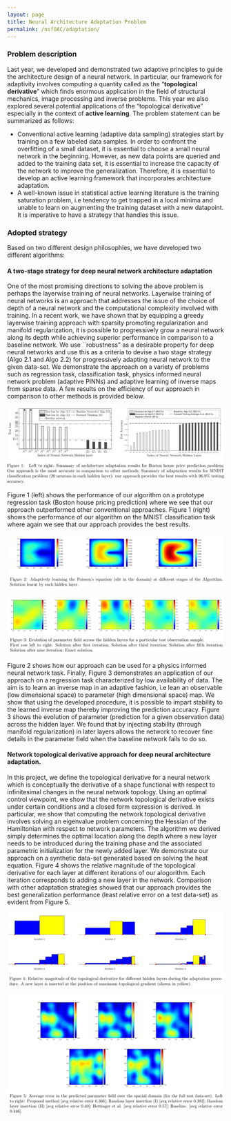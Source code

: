 ```yaml
---
layout: page
title: Neural Architecture Adaptation Problem
permalink: /nsfOAC/adaptation/
---
```

### Problem description
Last year, we developed and demonstrated two adaptive principles to guide the architecture design of a neural
network. In particular, our framework for adaptivity  involves computing a quantity
called as the “**topological derivative**” which finds enormous application in the field of structural mechanics, image
processing and inverse problems. This year we also explored several potential applications
of the “topological derivative” especially in the context of **active learning**. The problem statement can be summarized as follows:

- Conventional active learning (adaptive data sampling) strategies start by training on a few labeled data
samples. In order to confront the overfitting of a small dataset, it is essential to choose a small neural
network in the beginning. However, as new data points are queried and added to the training data set, it is
essential to increase the capacity of the network to improve the generalization. Therefore, it is essential to
develop an active learning framework that incorporates architecture adaptation.
- A well-known issue in statistical active learning literature is the training saturation problem, i.e tendency
to get trapped in a local minima and unable to learn on augmenting the training dataset with a new datapoint. It is imperative to have a strategy that handles this issue.


### Adopted strategy

Based on two different design philosophies, we have developed two different algorithms:

####  A two-stage strategy for deep neural network architecture adaptation

One of the most promising directions to solving the above problem is perhaps the layerwise training of neural
networks.  Layerwise training of neural networks is an approach that addresses  the issue of the choice of depth of a neural network and the computational complexity involved with training.
In a recent work, we have shown that by equipping a greedy layerwise training approach with  sparsity promoting
regularization and manifold regularization, it is possible to progressively grow a neural network along its depth while achieving superior performance in comparison to a baseline network. We use ``robustness" as a desirable property for deep neural networks and use this as a criteria to devise a two stage strategy (Algo 2.1 and Algo 2.2) for progressively adapting neural network to the given data-set. We demonstrate the approach on a variety of problems such as regression task, classification task, physics informed neural network problem (adaptive PINNs) and adaptive learning of inverse maps from sparse data. A few results on the efficiency of our approach in comparison to other methods is provided below. 



![Fig1](/assets/figures/Krish/result_1.png "fig:summ")

Figure 1 (left) shows the performance of our algorithm on a prototype regression task (Boston house pricing prediction) where we see that our approach outperformed other conventional approaches. Figure 1 (right) shows the performance of our algorithm on the MNIST classification task where again we see that our approach provides the best results.

![Fig2](/assets/figures/Krish/result_2.png "fig:summ2")

![Fig3](/assets/figures/Krish/result_3.png "fig:summ3")

 Figure 2 shows how our approach can be used for a physics informed neural network task. Finally, Figure 3 demonstrates an application of our approach on a regression task characterized by low availability of data. The aim is to learn an inverse map in an adaptive fashion, i.e lean an observable (low dimensional space) to parameter (high dimensional space) map. We show that using the developed procedure, it is possible to impart stability to the learned inverse map thereby improving the prediction accuracy. Figure 3 shows the evolution of parameter (prediction for a given observation data) across the hidden layer. We found that by injecting stability (through manifold regularization) in later layers allows the network to recover fine details in the parameter field when the baseline network fails to do so.  




#### Network topological derivative approach for deep neural architecture adaptation.


In this project, we define the topological derivative for a neural network which is conceptually the derivative of a shape functional with respect to infinitesimal changes in the neural network topology. Using an optimal control viewpoint, we show that the network topological derivative exists under certain conditions and a closed form expression is derived. In particular, we show that computing the network topological derivative involves solving an eigenvalue problem concerning the Hessian of the Hamiltonian with respect to network parameters. The algorithm we derived simply determines the optimal location along the depth where a new layer needs to be introduced during the training phase and the associated parametric initialization for the newly added layer.  We demonstrate our approach on a synthetic data-set generated based on solving the heat equation. Figure 4 shows the relative magnitude of the topological derivative for each layer at different iterations of our alogorithm. Each iteration corresponds to adding a new layer in the network. Comparison with other adaptation strategies showed that our approach provides the best generalization performance (least relative error on a test data-set) as evident from Figure 5. 


![Fig4](/assets/figures/Krish/result_4.png "fig:summ4")

![Fig5](/assets/figures/Krish/result_5.png "fig:summ5")